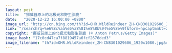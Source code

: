 ```yaml
---
layout: post
title:  "挪威苔原上的北极光和野生驯鹿"
date:   "2020-12-23 16:00:00 +0800"
image_url: "http://cn.bing.com/th?id=OHR.WildReindeer_ZH-CN8301029606_1920x1080.jpg&rf=LaDigue_1920x1080.jpg&pid=hp"
link: "/search?q=%e6%8c%aa%e5%a8%81%e8%8b%94%e5%8e%9f&form=hpcapt&mkt=zh-cn"
copyright: "挪威苔原上的北极光和野生驯鹿 (© Anton Petrus/Getty Images)"
image_hash: "17c0cd47ca7f8819457a6fcf2676ded3"
image_filename: "th?id=OHR.WildReindeer_ZH-CN8301029606_1920x1080.jpg&rf=LaDigue_1920x1080.jpg&pid=hp"
---
```

